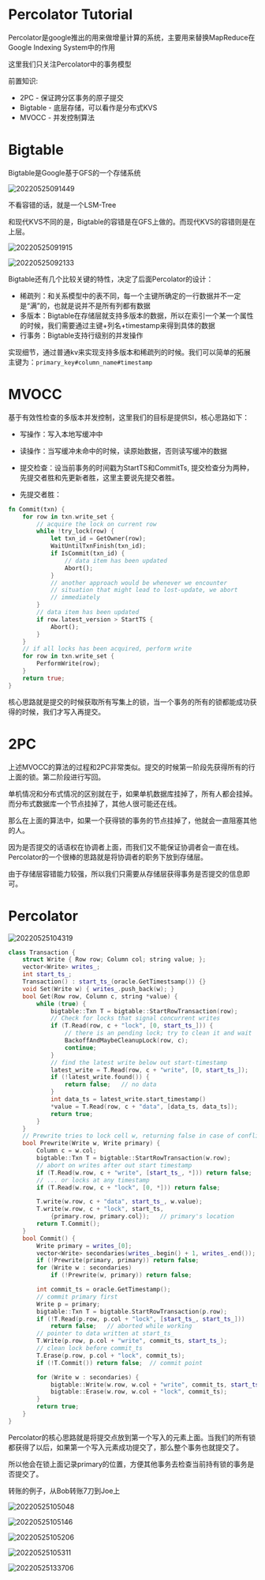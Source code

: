 # Percolator Tutorial

Percolator是google推出的用来做增量计算的系统，主要用来替换MapReduce在Google Indexing System中的作用

这里我们只关注Percolator中的事务模型

前置知识:
* 2PC - 保证跨分区事务的原子提交
* Bigtable - 底层存储，可以看作是分布式KVS
* MVOCC - 并发控制算法

# Bigtable

Bigtable是Google基于GFS的一个存储系统

![20220525091449](https://picsheep.oss-cn-beijing.aliyuncs.com/pic/20220525091449.png)

不看容错的话，就是一个LSM-Tree

和现代KVS不同的是，Bigtable的容错是在GFS上做的。而现代KVS的容错则是在上层。

![20220525091915](https://picsheep.oss-cn-beijing.aliyuncs.com/pic/20220525091915.png)

![20220525092133](https://picsheep.oss-cn-beijing.aliyuncs.com/pic/20220525092133.png)

Bigtable还有几个比较关键的特性，决定了后面Percolator的设计：
* 稀疏列：和关系模型中的表不同，每一个主键所确定的一行数据并不一定是“满”的，也就是说并不是所有列都有数据
* 多版本：Bigtable在存储层就支持多版本的数据，所以在索引一个某一个属性的时候，我们需要通过主键+列名+timestamp来得到具体的数据
* 行事务：Bigtable支持行级别的并发操作

实现细节，通过普通kv来实现支持多版本和稀疏列的时候。我们可以简单的拓展主键为：`primary_key#column_name#timestamp`

# MVOCC

基于有效性检查的多版本并发控制，这里我们的目标是提供SI，核心思路如下：

* 写操作：写入本地写缓冲中
* 读操作：当写缓冲未命中的时候，读原始数据，否则读写缓冲的数据
* 提交检查：设当前事务的时间戳为StartTS和CommitTs, 提交检查分为两种，先提交者胜和先更新者胜，这里主要说先提交者胜。

* 先提交者胜：
```rust
fn Commit(txn) {
    for row in txn.write_set {
        // acquire the lock on current row
        while !try_lock(row) {
            let txn_id = GetOwner(row);
            WaitUntilTxnFinish(txn_id);
            if IsCommit(txn_id) {
                // data item has been updated
                Abort();
            }
            // another approach would be whenever we encounter
            // situation that might lead to lost-update, we abort
            // immediately 
        }
        // data item has been updated
        if row.latest_version > StartTS {
            Abort();
        }
    }
    // if all locks has been acquired, perform write 
    for row in txn.write_set {
        PerformWrite(row);
    }
    return true;
}
```

核心思路就是提交的时候获取所有写集上的锁，当一个事务的所有的锁都能成功获得的时候，我们才写入再提交。

# 2PC

上述MVOCC的算法的过程和2PC非常类似。提交的时候第一阶段先获得所有的行上面的锁。第二阶段进行写回。

单机情况和分布式情况的区别就在于，如果单机数据库挂掉了，所有人都会挂掉。而分布式数据库一个节点挂掉了，其他人很可能还在线。

那么在上面的算法中，如果一个获得锁的事务的节点挂掉了，他就会一直阻塞其他的人。

因为是否提交的话语权在协调者上面，而我们又不能保证协调者会一直在线。Percolator的一个很棒的思路就是将协调者的职务下放到存储层。

由于存储层容错能力较强，所以我们只需要从存储层获得事务是否提交的信息即可。

# Percolator

![20220525104319](https://picsheep.oss-cn-beijing.aliyuncs.com/pic/20220525104319.png)

```C++
class Transaction {
    struct Write { Row row; Column col; string value; };
    vector<Write> writes_;
    int start_ts_;
    Transaction() : start_ts_(oracle.GetTimestsamp()) {}
    void Set(Write w) { writes_.push_back(w); }
    bool Get(Row row, Column c, string *value) {
        while (true) {
            bigtable::Txn T = bigtable::StartRowTransaction(row);
            // Check for locks that signal concurrent writes
            if (T.Read(row, c + "lock", [0, start_ts_])) {
                // there is an pending lock; try to clean it and wait
                BackoffAndMaybeCleanupLock(row, c);
                continue;
            }
            // find the latest write below out start-timestamp
            latest_write = T.Read(row, c + "write", [0, start_ts_]);
            if (!latest_write.found()) {
                return false;   // no data
            }
            int data_ts = latest_write.start_timestamp()
            *value = T.Read(row, c + "data", [data_ts, data_ts]);
            return true;
        }
    }
    // Prewrite tries to lock cell w, returning false in case of conflict
    bool Prewrite(Write w, Write primary) {
        Column c = w.col;
        bigtable::Txn T = bigtable::StartRowTransaction(w.row);
        // abort on writes after out start timestamp
        if (T.Read(w.row, c + "write", [start_ts_, *])) return false;
        // ... or locks at any timestamp
        if (T.Read(w.row, c + "lock", [0, *])) return false;

        T.write(w.row, c + "data", start_ts_, w.value);
        T.write(w.row, c + "lock", start_ts, 
            {primary.row, primary.col});   // primary's location
        return T.Commit();
    }
    bool Commit() {
        Write primary = writes_[0];
        vector<Write> secondaries(writes_.begin() + 1, writes_.end());
        if (!Prewrite(primary, primary)) return false;
        for (Write w : secondaries)
            if (!Prewrite(w, primary)) return false;

        int commit_ts = oracle.GetTimestamp();
        // commit primary first
        Write p = primary;
        bigtable::Txn T = bigtable.StartRowTransaction(p.row);
        if (!T.Read(p.row, p.col + "lock", [start_ts_, start_ts_]))
            return false;   // aborted while working
        // pointer to data written at start_ts_
        T.Write(p.row, p.col + "write", commit_ts, start_ts_);
        // clean lock before commit_ts
        T.Erase(p.row, p.col + "lock", commit_ts);
        if (!T.Commit()) return false;  // commit point

        for (Write w : secondaries) {
            bigtable::Write(w.row, w.col + "write", commit_ts, start_ts_);
            bigtable::Erase(w.row, w.col + "lock", commit_ts);
        }
        return true;
    }
}

```

Percolator的核心思路就是将提交点放到第一个写入的元素上面。当我们的所有锁都获得了以后，如果第一个写入元素成功提交了，那么整个事务也就提交了。

所以他会在锁上面记录primary的位置，方便其他事务去检查当前持有锁的事务是否提交了。

转账的例子，从Bob转账7刀到Joe上

![20220525105048](https://picsheep.oss-cn-beijing.aliyuncs.com/pic/20220525105048.png)

![20220525105146](https://picsheep.oss-cn-beijing.aliyuncs.com/pic/20220525105146.png)

![20220525105206](https://picsheep.oss-cn-beijing.aliyuncs.com/pic/20220525105206.png)

![20220525105311](https://picsheep.oss-cn-beijing.aliyuncs.com/pic/20220525105311.png)

![20220525133706](https://picsheep.oss-cn-beijing.aliyuncs.com/pic/20220525133706.png)